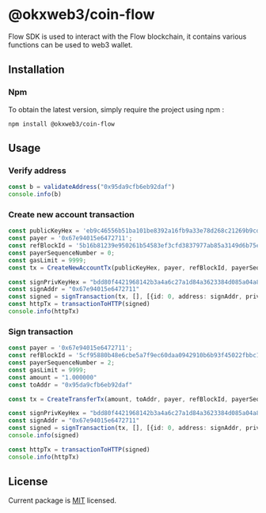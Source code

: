 # @okxweb3/coin-flow
Flow SDK is used to interact with the Flow blockchain, it contains various functions can be used to web3 wallet.

## Installation

### Npm

To obtain the latest version, simply require the project using npm :

```shell
npm install @okxweb3/coin-flow
```

## Usage


### Verify address
```typescript
const b = validateAddress("0x95da9cfb6eb92daf")
console.info(b)
```

### Create new account transaction
```typescript
const publicKeyHex = 'eb9c46556b51ba101be8392a16fb9a33e78d268c21269b9cdd7091246e16c3200fc74e4a75539ff5f265bd9af84dcc5001615a1a91757df103fcdfdcb0a1c4bc';
const payer = '0x67e94015e6472711';
const refBlockId = '5b16b81239e950261b54583ef3cfd3837977ab85a3149d6b75e297b3b7c0ebf2';
const payerSequenceNumber = 0;
const gasLimit = 9999;
const tx = CreateNewAccountTx(publicKeyHex, payer, refBlockId, payerSequenceNumber, gasLimit);

const signPrivKeyHex = "bdd80f4421968142b3a4a6c27a1d84a3623384d085a04a895f109fd8d49cef0a"
const signAddr = "0x67e94015e6472711"
const signed = signTransaction(tx, [], [{id: 0, address: signAddr, private_key: signPrivKeyHex}])
const httpTx = transactionToHTTP(signed)
console.info(httpTx)
```

### Sign transaction
```typescript
const payer = '0x67e94015e6472711';
const refBlockId = '5cf95880b48e6cbe5a7f9ec60daa0942910b6b93f45022fbbc1e08a0e1999b38';
const payerSequenceNumber = 2;
const gasLimit = 9999;
const amount = "1.000000"
const toAddr = "0x95da9cfb6eb92daf"

const tx = CreateTransferTx(amount, toAddr, payer, refBlockId, payerSequenceNumber, gasLimit);

const signPrivKeyHex = "bdd80f4421968142b3a4a6c27a1d84a3623384d085a04a895f109fd8d49cef0a"
const signAddr = "0x67e94015e6472711"
const signed = signTransaction(tx, [], [{id: 0, address: signAddr, private_key: signPrivKeyHex}])
console.info(signed)

const httpTx = transactionToHTTP(signed)
console.info(httpTx)
```

## License

Current package is [MIT](<https://github.com/okx/js-wallet-sdk/blob/main/LICENSE>) licensed.
